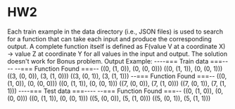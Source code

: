 # HW2
Each train example in the data directory (i.e., JSON files) is used to search for a function that can take each input and produce the corresponding output. A complete function itself is defined as F(value V at a coordinate X) -> value Z at coordinate Y for all values in the input and output.
The solution doesn't work for Bonus problem.
Output Example:
----=== Train data ===----
--=== Function Found ===--
((0, (1, 0)), (0, (0, 0)))
((0, (1, 1)), (0, (0, 1)))
((3, (0, 0)), (3, (1, 0)))
((3, (0, 1)), (3, (1, 1)))
--=== Function Found ===--
((0, (1, 0)), (0, (0, 0)))
((0, (1, 1)), (0, (0, 1)))
((7, (0, 0)), (7, (1, 0)))
((7, (0, 1)), (7, (1, 1)))
----=== Test data ===----
--=== Function Found ===--
((0, (1, 0)), (0, (0, 0)))
((0, (1, 1)), (0, (0, 1)))
((5, (0, 0)), (5, (1, 0)))
((5, (0, 1)), (5, (1, 1)))
